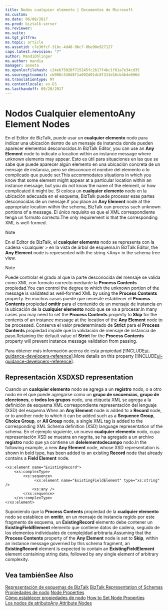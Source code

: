 ```yaml
---
title: Nodos cualquier elemento | Documentos de Microsoft
ms.custom: 
ms.date: 06/08/2017
ms.prod: biztalk-server
ms.reviewer: 
ms.suite: 
ms.tgt_pltfrm: 
ms.topic: article
ms.assetid: c7e30fcf-31bc-4d48-9bc7-0be90e927127
caps.latest.revision: "7"
author: MandiOhlinger
ms.author: mandia
manager: anneta
ms.openlocfilehash: c24eb75020f715245fc2b17f4bc1f81a7e34cd35
ms.sourcegitcommit: cb908c540d8f1a692d01dc8f313e16cb4b4e696d
ms.translationtype: MT
ms.contentlocale: es-ES
ms.lasthandoff: 09/20/2017
---
```

# <a name="any-element-nodes"></a><span data-ttu-id="1ad5d-102">Nodos Cualquier elemento</span><span class="sxs-lookup"><span data-stu-id="1ad5d-102">Any Element Nodes</span></span>
<span data-ttu-id="1ad5d-103">En el Editor de BizTalk, puede usar un **cualquier elemento** nodo para indicar una ubicación dentro de un mensaje de instancia donde pueden aparecer elementos desconocidos.</span><span class="sxs-lookup"><span data-stu-id="1ad5d-103">In BizTalk Editor, you can use an **Any Element** node to indicate a location within an instance message where unknown elements may appear.</span></span> <span data-ttu-id="1ad5d-104">Esto es útil para situaciones en las que se sabe que puede aparecer algún elemento en una ubicación concreta de un mensaje de instancia, pero se desconoce el nombre del elemento o lo complicado que puede ser.</span><span class="sxs-lookup"><span data-stu-id="1ad5d-104">This accommodates situations in which you know that some element might appear at a particular location within an instance message, but you do not know the name of the element, or how complicated it might be.</span></span> <span data-ttu-id="1ad5d-105">Si coloca un **cualquier elemento** nodo en la ubicación adecuada en el esquema, BizTalk puede procesar esas partes desconocidas de un mensaje.</span><span class="sxs-lookup"><span data-stu-id="1ad5d-105">If you place an **Any Element** node at the appropriate location within the schema, BizTalk can process such unknown portions of a message.</span></span> <span data-ttu-id="1ad5d-106">El único requisito es que el XML correspondiente tenga un formato correcto.</span><span class="sxs-lookup"><span data-stu-id="1ad5d-106">The only requirement is that the corresponding XML is well-formed.</span></span>  
  
> [!NOTE]
>  <span data-ttu-id="1ad5d-107">En el Editor de BizTalk, el **cualquier elemento** nodo se representa con la cadena \<cualquier > en la vista de árbol de esquema.</span><span class="sxs-lookup"><span data-stu-id="1ad5d-107">In BizTalk Editor, the **Any Element** node is represented with the string \<Any> in the schema tree view.</span></span>  
  
> [!NOTE]
>  <span data-ttu-id="1ad5d-108">Puede controlar el grado al que la parte desconocida del mensaje se valida como XML con formato correcto mediante la **Process Contents** propiedad.</span><span class="sxs-lookup"><span data-stu-id="1ad5d-108">You can control the degree to which the unknown portion of the message is validated as well-formed XML by using the **Process Contents** property.</span></span> <span data-ttu-id="1ad5d-109">En muchos casos puede que necesite establecer el **Process Contents** propiedad **omitir** para el contenido de un mensaje de instancia en la ubicación de la **cualquier elemento** nodo que se va a procesar.</span><span class="sxs-lookup"><span data-stu-id="1ad5d-109">In many cases you may need to set the **Process Contents** property to **Skip** for the contents of an instance message at the location of the **Any Element** node to be processed.</span></span> <span data-ttu-id="1ad5d-110">Conserva el valor predeterminado de **Strict** para el **Process Contents** propiedad impide que la validación de mensaje de instancia de paso.</span><span class="sxs-lookup"><span data-stu-id="1ad5d-110">Retaining the default value of **Strict** for the **Process Contents** property will prevent instance message validation from passing.</span></span>  
> 
> <span data-ttu-id="1ad5d-111">Para obtener más información acerca de esta propiedad [!INCLUDE[ui-guidance-developers-reference](../includes/ui-guidance-developers-reference.md)].</span><span class="sxs-lookup"><span data-stu-id="1ad5d-111">More details on this property [!INCLUDE[ui-guidance-developers-reference](../includes/ui-guidance-developers-reference.md)].</span></span>
  
## <a name="xsd-representation"></a><span data-ttu-id="1ad5d-112">Representación XSD</span><span class="sxs-lookup"><span data-stu-id="1ad5d-112">XSD representation</span></span>  
 <span data-ttu-id="1ad5d-113">Cuando un **cualquier elemento** nodo se agrega a un **registro** nodo, o a otro nodo en el que puede agregarse como un **grupo de secuencias**, **grupo de elecciones**, o **todos los grupos** nodo, una etiqueta XML se agrega a la definición de esquema XML correspondiente representación del lenguaje (XSD) del esquema.</span><span class="sxs-lookup"><span data-stu-id="1ad5d-113">When an **Any Element** node is added to a **Record** node, or to another node to which it can be added such as a **Sequence Group**, **Choice Group**, or **All Group** node, a single XML tag is added to the corresponding XML Schema definition (XSD) language representation of the schema.</span></span> <span data-ttu-id="1ad5d-114">En el ejemplo siguiente, un nuevo **cualquier elemento** nodo, cuya representación XSD se muestra en negrita, se ha agregado a un archivo **registro** nodo que ya contiene un **delelementodecampo** nodo.</span><span class="sxs-lookup"><span data-stu-id="1ad5d-114">In the following example, a new **Any Element** node, whose XSD representation is shown in bold type, has been added to an existing **Record** node that already contains a **Field Element** node.</span></span>  
  
```  
<xs:element name="ExistingRecord">  
    <xs:complexType>  
        <xs:sequence>  
             <xs:element name="ExistingFieldElement" type="xs:string" />  
            <xs:any />  
        </xs:sequence>  
    </xs:complexType>  
</xs:element>  
```  
  
 <span data-ttu-id="1ad5d-115">Suponiendo que la **Process Contents** propiedad de la **cualquier elemento** nodo se establece en **omitir**, en un mensaje de instancia regido por este fragmento de esquema, un **ExistingRecord** elemento debe contener un **ExistingFieldElement** elemento que contiene datos de cadena, seguido de los elementos individuales de complejidad arbitraria.</span><span class="sxs-lookup"><span data-stu-id="1ad5d-115">Assuming that the **Process Contents** property of the **Any Element** node is set to **Skip**, within an instance message governed by this schema fragment, an **ExistingRecord** element is expected to contain an **ExistingFieldElement** element containing string data, followed by any single element of arbitrary complexity.</span></span>  
  
## <a name="see-also"></a><span data-ttu-id="1ad5d-116">Vea también</span><span class="sxs-lookup"><span data-stu-id="1ad5d-116">See Also</span></span>  
 <span data-ttu-id="1ad5d-117">[Representación de esquemas de BizTalk](../core/biztalk-representation-of-schemas.md) </span><span class="sxs-lookup"><span data-stu-id="1ad5d-117">[BizTalk Representation of Schemas](../core/biztalk-representation-of-schemas.md) </span></span>  
 <span data-ttu-id="1ad5d-118">[Propiedades de nodo](../core/node-properties.md) </span><span class="sxs-lookup"><span data-stu-id="1ad5d-118">[Node Properties](../core/node-properties.md) </span></span>  
 <span data-ttu-id="1ad5d-119">[Cómo establecer propiedades de nodo](../core/how-to-set-node-properties.md) </span><span class="sxs-lookup"><span data-stu-id="1ad5d-119">[How to Set Node Properties](../core/how-to-set-node-properties.md) </span></span>  
 [<span data-ttu-id="1ad5d-120">Los nodos de atributo</span><span class="sxs-lookup"><span data-stu-id="1ad5d-120">Any Attribute Nodes</span></span>](../core/any-attribute-nodes.md)